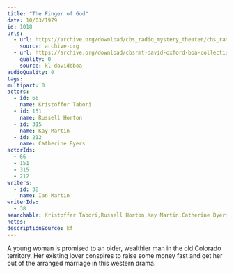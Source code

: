 ```yaml
---
title: "The Finger of God"
date: 10/03/1979
id: 1018
urls: 
  - url: https://archive.org/download/cbs_radio_mystery_theater/cbs_radio_mystery_theater-1001-1050.zip/cbs_radio_mystery_theater-1001-1050%2Fcbsrmt_1018_the_finger_of_god.mp3
    source: archive-org
  - url: https://archive.org/download/cbsrmt-david-oxford-boa-collection/CBSRMT-791003-1018-The-Finger-of-God-(128-48)_WBBM-JE-{BoA}.mp3
    quality: 0
    source: kl-davidoboa
audioQuality: 0
tags: 
multipart: 0
actors:  
  - id: 66
    name: Kristoffer Tabori  
  - id: 151
    name: Russell Horton  
  - id: 315
    name: Kay Martin  
  - id: 212
    name: Catherine Byers
actorIds:  
  - 66  
  - 151  
  - 315  
  - 212
writers:  
  - id: 38
    name: Ian Martin
writerIds:  
  - 38
searchable: Kristoffer Tabori,Russell Horton,Kay Martin,Catherine Byers Ian Martin
notes: 
descriptionSource: kf
---
```

A young woman is promised to an older, wealthier man in the old Colorado territory. Her existing lover conspires to raise some money fast and get her out of the arranged marriage in this western drama.